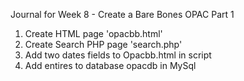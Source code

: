 Journal for Week 8 - Create a Bare Bones OPAC Part 1

1. Create HTML page 'opacbb.html'
2. Create Search PHP page 'search.php'
3. Add two dates fields to Opacbb.html in script
4. Add entires to database opacdb in MySql


